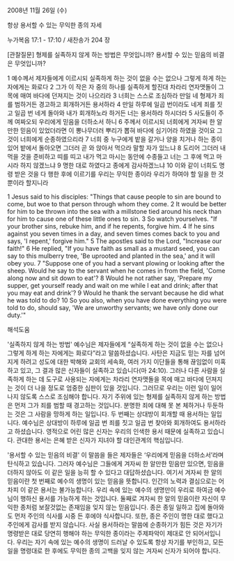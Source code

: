 2008년 11월 26일 (수)

항상 용서할 수 있는 무익한 종의 자세



누가복음 17:1 - 17:10 / 새찬송가 204 장


[관찰질문]
형제를 실족하지 않게 하는 방법은 무엇입니까? 
용서할 수 있는 믿음의 비결은 무엇입니까? 

1 예수께서 제자들에게 이르시되 실족하게 하는 것이 없을 수는 없으나 그렇게 하게 하는 자에게는 화로다 
2 그가 이 작은 자 중의 하나를 실족하게 할진대 차라리 연자맷돌이 그 목에 매여 바다에 던져지는 것이 나으리라 
3 너희는 스스로 조심하라 만일 네 형제가 죄를 범하거든 경고하고 회개하거든 용서하라 
4 만일 하루에 일곱 번이라도 네게 죄를 짓고 일곱 번 네게 돌아와 내가 회개하노라 하거든 너는 용서하라 하시더라 
5 사도들이 주께 여짜오되 우리에게 믿음을 더하소서 하니 
6 주께서 이르시되 너희에게 겨자씨 한 알만한 믿음이 있었더라면 이 뽕나무더러 뿌리가 뽑혀 바다에 심기어라 하였을 것이요 그것이 너희에게 순종하였으리라 
7 너희 중 누구에게 밭을 갈거나 양을 치거나 하는 종이 있어 밭에서 돌아오면 그더러 곧 와 앉아서 먹으라 말할 자가 있느냐 
8 도리어 그더러 내 먹을 것을 준비하고 띠를 띠고 내가 먹고 마시는 동안에 수종들고 너는 그 후에 먹고 마시라 하지 않겠느냐 
9 명한 대로 하였다고 종에게 감사하겠느냐 
10 이와 같이 너희도 명령 받은 것을 다 행한 후에 이르기를 우리는 무익한 종이라 우리가 하여야 할 일을 한 것뿐이라 할지니라 

1 Jesus said to his disciples: "Things that cause people to sin are bound to come, but woe to that person through whom they come. 
2 It would be better for him to be thrown into the sea with a millstone tied around his neck than for him to cause one of these little ones to sin. 
3 So watch yourselves. "If your brother sins, rebuke him, and if he repents, forgive him. 
4 If he sins against you seven times in a day, and seven times comes back to you and says, 'I repent,' forgive him." 
5 The apostles said to the Lord, "Increase our faith!" 
6 He replied, "If you have faith as small as a mustard seed, you can say to this mulberry tree, 'Be uprooted and planted in the sea,' and it will obey you. 
7 "Suppose one of you had a servant plowing or looking after the sheep. Would he say to the servant when he comes in from the field, 'Come along now and sit down to eat'? 
8 Would he not rather say, 'Prepare my supper, get yourself ready and wait on me while I eat and drink; after that you may eat and drink'? 
9 Would he thank the servant because he did what he was told to do? 
10 So you also, when you have done everything you were told to do, should say, 'We are unworthy servants; we have only done our duty.'"

해석도움





'실족하지 않게 하는 방법'
 예수님은 제자들에게 “실족하게 하는 것이 없을 수는 없으나 그렇게 하게 하는 자에게는 화로다”라고 말씀하셨습니다. 사탄은 지금도 믿는 자를 넘어지게 하려고 성도에 대한 박해와 교회의 세속화, 여러 가지 이단들을 통해 끊임없이 미혹하고 있고, 그 결과 많은 신자들이 실족하고 있습니다(마 24:10). 그러나 다른 사람을 실족하게 하는 데 도구로 사용되는 자에게는 차라리 연자맷돌을 목에 매고 바다에 던져지는 것이 더 나을 정도로 엄중한 심판이 있을 것입니다. 그러므로 우리는 이런 일이 일어나지 않도록 스스로 조심해야 합니다. 자기 주위에 있는 형제를 실족하지 않게 하는 방법은 먼저 그가 죄를 범할 때 경고하는 것입니다. 분명한 죄에 대해 못 본 체하거나 두둔하는 것은 그 사람을 망하게 하는 일입니다. 두 번째는 상대방이 회개할 때 용서하는 일입니다. 예수님은 상대방이 하루에 일곱 번 죄를 짓고 일곱 번 찾아와 회개하여도 용서하라고 하셨습니다. 영적으로 어린 많은 신자는 우리의 인색한 용서 때문에 실족하고 있습니다. 관대한 용서는 은혜 받은 신자가 지녀야 할 대인관계의 핵심입니다.      

'용서할 수 있는 믿음의 비결'
 이 말씀을 들은 제자들은 ‘우리에게 믿음을 더하소서’라며 탄식하고 있습니다. 그러자 예수님은 그들에게 겨자씨 한 알만한 믿음만 있으면, 믿음을 더하지 않아도 이 같은 일을 능히 할 수 있다고 대답하셨습니다. 여기서 겨자씨 한 알의 믿음이란 첫 번째로 예수의 생명이 있는 믿음을 뜻합니다. 인간의 노력과 결심으로는 어차피 이 같은 용서는 불가능합니다. 우리 속에 있는 예수의 생명만이 우리로 하여금 예수님이 행하신 용서를 가능하게 하는 것입니다. 둘째로 겨자씨 한 알의 믿음이란 자신이 무익한 종처럼 보잘것없는 존재임을 잊지 않는 믿음입니다. 종은 종일 일하고 집에 돌아와도 먼저 주인의 식사를 시중 든 후에야 식사합니다. 또한, 종은 주인이 명한 대로 했다고 주인에게 감사를 받지 않습니다. 사실 용서하라는 말씀에 순종하기가 힘든 것은 자기가 명령받은 대로 당연히 행해야 하는 무익한 종이라는 주제파악이 제대로 안 되어서입니다. 우리는 자기 속에 있는 예수의 생명이 드러날 수 있도록 항상 자기를 부인하고, 모든 일을 명령대로 한 후에도 무익한 종의 고백을 잊지 않는 겨자씨 신자가 되어야 합니다.